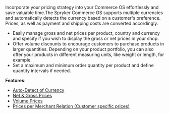 Incorporate your pricing strategy into your Commerce OS effortlessly and save valuable time.The Spryker Commerce OS supports multiple currencies and automatically detects the currency based on a customer's preference. Prices, as well as payment and shipping costs are converted accordingly.

- Easily manage gross and net prices per product, country and currency and specify if you wish to display the gross or net prices in your shop.
- Offer volume discounts to encourage customers to purchase products in larger quantities. Depending on your product portfolio, you can also offer your products in different measuring units, like weight or length, for example.
- Set a maximum and minimum order quantity per product and define quantity intervals if needed.

**Features**:

- [Auto-Detect of Currency](https://documentation.spryker.com/capabilities/price/auto-detect-currency.htm)
- [Net & Gross Prices](https://documentation.spryker.com/capabilities/price/net-gross-price.htm)
- [Volume Prices](https://documentation.spryker.com/capabilities/price/volume_prices/volume-prices.htm)
- [Prices per Merchant Relation (Customer specific prices)](https://documentation.spryker.com/capabilities/price/prices_per_merchant_relations/price-per-merchant-relation.htm)

